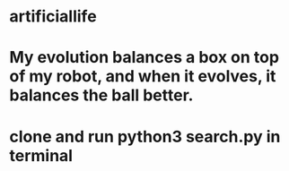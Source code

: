 # artificiallife
# My evolution balances a box on top of my robot, and when it evolves, it balances the ball better. 
# clone and run python3 search.py in terminal